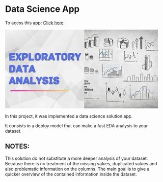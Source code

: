 # Data Science App

To acess this app: [Click here](https://dataappsolution.herokuapp.com/)

![alt text](Projects/EDA_App/EDA+exploratory+data+analysis+python.jpg)

In this project, it was implemented a data science solution app.

It consists in a deploy model that can make a fast EDA analysis to your dataset. 

## NOTES:
This solution do not substitute a more deeper analysis of your dataset. Because there is no treatment of the missing values, duplicated values and also problematic information on the columns. The main goal is to give a quicker overview of the contained information inside the dataset.
